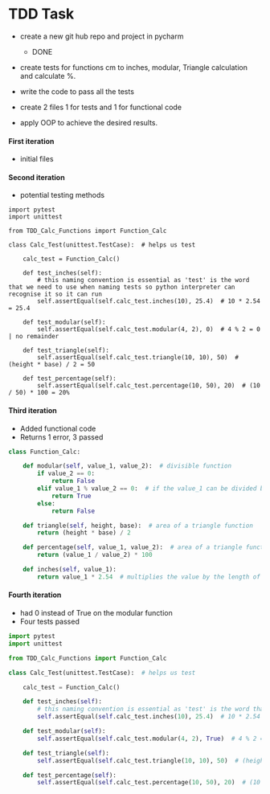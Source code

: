 # TDD Task
- create a new git hub repo and project in pycharm
  - DONE
- create tests for functions cm to inches, modular, Triangle calculation and calculate %.

- write the code to pass all the tests
- create 2 files 1 for tests and 1 for functional code
- apply OOP to achieve the desired results.

#### First iteration
- initial files
#### Second iteration  
- potential testing methods
```
import pytest
import unittest

from TDD_Calc_Functions import Function_Calc

class Calc_Test(unittest.TestCase):  # helps us test

    calc_test = Function_Calc()

    def test_inches(self):
        # this naming convention is essential as 'test' is the word that we need to use when naming tests so python interpreter can recognise it so it can run
        self.assertEqual(self.calc_test.inches(10), 25.4)  # 10 * 2.54 = 25.4

    def test_modular(self):
        self.assertEqual(self.calc_test.modular(4, 2), 0)  # 4 % 2 = 0 | no remainder

    def test_triangle(self):
        self.assertEqual(self.calc_test.triangle(10, 10), 50)  # (height * base) / 2 = 50

    def test_percentage(self):
        self.assertEqual(self.calc_test.percentage(10, 50), 20)  # (10 / 50) * 100 = 20%
```
#### Third iteration
- Added functional code
- Returns 1 error, 3 passed
```python
class Function_Calc:

    def modular(self, value_1, value_2):  # divisible function
        if value_2 == 0:
            return False
        elif value_1 % value_2 == 0:  # if the value_1 can be divided by the value_2 with no remainder, then return True
            return True
        else:
            return False

    def triangle(self, height, base):  # area of a triangle function
        return (height * base) / 2

    def percentage(self, value_1, value_2):  # area of a triangle function
        return (value_1 / value_2) * 100

    def inches(self, value_1):
        return value_1 * 2.54  # multiplies the value by the length of an inch in centimeters

```

#### Fourth iteration
- had 0 instead of True on the modular function
- Four tests passed
```python
import pytest
import unittest

from TDD_Calc_Functions import Function_Calc

class Calc_Test(unittest.TestCase):  # helps us test

    calc_test = Function_Calc()

    def test_inches(self):
        # this naming convention is essential as 'test' is the word that we need to use when naming tests so python interpreter can recognise it so it can run
        self.assertEqual(self.calc_test.inches(10), 25.4)  # 10 * 2.54 = 25.4

    def test_modular(self):
        self.assertEqual(self.calc_test.modular(4, 2), True)  # 4 % 2 = 0 | no remainder

    def test_triangle(self):
        self.assertEqual(self.calc_test.triangle(10, 10), 50)  # (height * base) / 2 = 50

    def test_percentage(self):
        self.assertEqual(self.calc_test.percentage(10, 50), 20)  # (10 / 50) * 100 = 20%
```